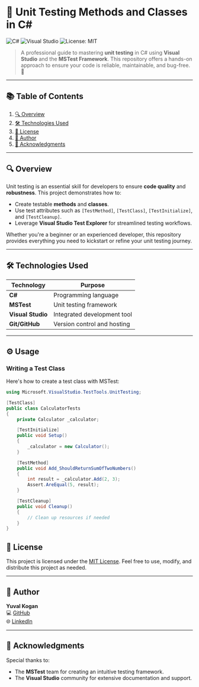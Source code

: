 # 🎯 Unit Testing Methods and Classes in C#

![C#](https://img.shields.io/badge/C%23-%23239120.svg?style=flat&logo=c-sharp&logoColor=white)
![Visual Studio](https://img.shields.io/badge/Visual%20Studio-5C2D91.svg?style=flat&logo=visual-studio&logoColor=white)
![License: MIT](https://img.shields.io/badge/License-MIT-green.svg)

> A professional guide to mastering **unit testing** in C# using **Visual Studio** and the **MSTest Framework**. This repository offers a hands-on approach to ensure your code is reliable, maintainable, and bug-free. 🚀

---

## 📚 Table of Contents

1. [🔍 Overview](#-overview)
2. [🛠 Technologies Used](#-technologies-used)
3. [📜 License](#-license)
4. [👤 Author](#-author)
5. [🌟 Acknowledgments](#-acknowledgments)

---

## 🔍 Overview

Unit testing is an essential skill for developers to ensure **code quality** and **robustness**. This project demonstrates how to:
- Create testable **methods** and **classes**.
- Use test attributes such as `[TestMethod]`, `[TestClass]`, `[TestInitialize]`, and `[TestCleanup]`.
- Leverage **Visual Studio Test Explorer** for streamlined testing workflows.

Whether you're a beginner or an experienced developer, this repository provides everything you need to kickstart or refine your unit testing journey.

---

## 🛠 Technologies Used

| Technology       | Purpose                       |
|-------------------|-------------------------------|
| **C#**           | Programming language         |
| **MSTest**       | Unit testing framework       |
| **Visual Studio**| Integrated development tool  |
| **Git/GitHub**   | Version control and hosting  |

---

## ⚙️ Usage

### Writing a Test Class  
Here's how to create a test class with MSTest:  

```csharp
using Microsoft.VisualStudio.TestTools.UnitTesting;

[TestClass]
public class CalculatorTests
{
    private Calculator _calculator;

    [TestInitialize]
    public void Setup()
    {
        _calculator = new Calculator();
    }

    [TestMethod]
    public void Add_ShouldReturnSumOfTwoNumbers()
    {
        int result = _calculator.Add(2, 3);
        Assert.AreEqual(5, result);
    }

    [TestCleanup]
    public void Cleanup()
    {
        // Clean up resources if needed
    }
}
```

## 📜 License

This project is licensed under the [MIT License](LICENSE). Feel free to use, modify, and distribute this project as needed.

---

## 👤 Author

**Yuval Kogan**  
💻 [GitHub](https://github.com/KoganTheDev)  
🌐 [LinkedIn](https://www.linkedin.com/in/yuval-kogan)  

---

## 🌟 Acknowledgments

Special thanks to:
- The **MSTest** team for creating an intuitive testing framework.  
- The **Visual Studio** community for extensive documentation and support.  
